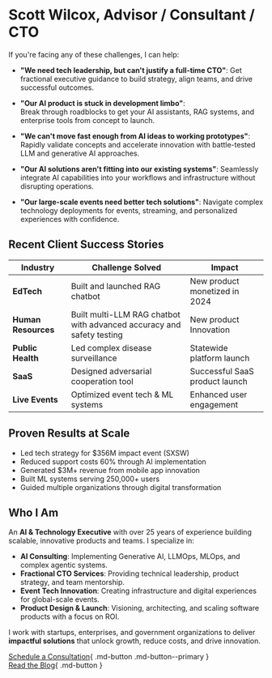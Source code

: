 # Scott Wilcox, Advisor / Consultant / CTO

If you're facing any of these challenges, I can help:

- **"We need tech leadership, but can't justify a full-time CTO"**:
Get fractional executive guidance to build strategy, align teams, and drive successful outcomes.

- **"Our AI product is stuck in development limbo"**:   
 Break through roadblocks to get your AI assistants, RAG systems, and enterprise tools from concept to launch.

- **"We can't move fast enough from AI ideas to working prototypes"**:
Rapidly validate concepts and accelerate innovation with battle-tested LLM and generative AI approaches.

- **"Our AI solutions aren't fitting into our existing systems"**:
Seamlessly integrate AI capabilities into your workflows and infrastructure without disrupting operations.

- **"Our large-scale events need better tech solutions"**:
Navigate complex technology deployments for events, streaming, and personalized experiences with confidence.


## Recent Client Success Stories

| Industry         | Challenge Solved                     | Impact                         |
|------------------|--------------------------------------|--------------------------------|
| **EdTech**       | Built and launched RAG chatbot       | New product monetized in 2024  |
| **Human Resources** | Built multi-LLM RAG chatbot with advanced accuracy and safety testing | New product Innovation   |
| **Public Health**| Led complex disease surveillance     | Statewide platform launch      |
| **SaaS**         | Designed adversarial cooperation tool| Successful SaaS product launch |
| **Live Events**  | Optimized event tech & ML systems    | Enhanced user engagement       |


## Proven Results at Scale
- Led tech strategy for $356M impact event (SXSW)
- Reduced support costs 60% through AI implementation
- Generated $3M+ revenue from mobile app innovation
- Built ML systems serving 250,000+ users
- Guided multiple organizations through digital transformation


## Who I Am

An **AI & Technology Executive** with over 25 years of experience building scalable, innovative products and teams. I specialize in:

- **AI Consulting**: Implementing Generative AI, LLMOps, MLOps, and complex agentic systems.  
- **Fractional CTO Services**: Providing technical leadership, product strategy, and team mentorship.  
- **Event Tech Innovation**: Creating infrastructure and digital experiences for global-scale events.  
- **Product Design & Launch**: Visioning, architecting, and scaling software products with a focus on ROI.

I work with startups, enterprises, and government organizations to deliver **impactful solutions** that unlock growth, reduce costs, and drive innovation.

[Schedule a Consultation](https://cal.com/scott-wilcox/consultation){ .md-button .md-button--primary }  
[Read the Blog](./blog/index.md){ .md-button }
